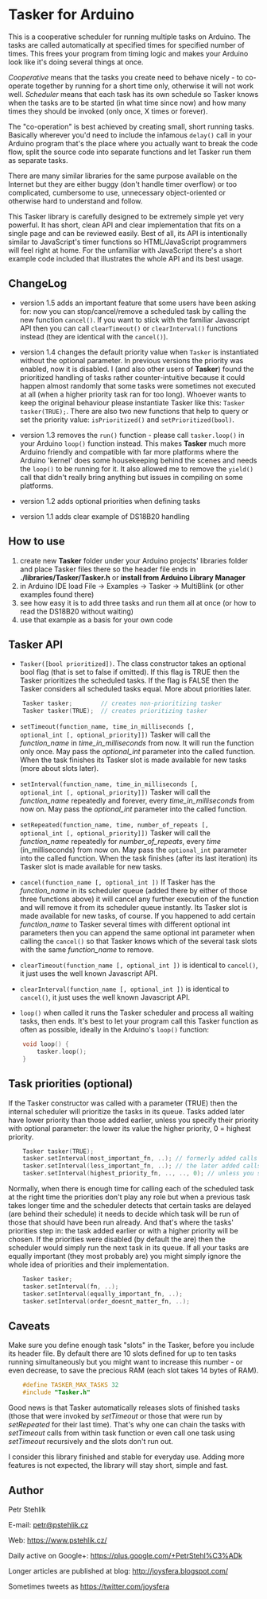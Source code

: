 Tasker for Arduino
==================

This is a cooperative scheduler for running multiple tasks on Arduino. The tasks are
called automatically at specified times for specified number of times. This frees your
program from timing logic and makes your Arduino look like it's doing several things at once.

*Cooperative* means that the tasks you create need to behave nicely -
to co-operate together by running for a short time only, otherwise it will not work well.
*Scheduler* means that each task has its own schedule so Tasker knows when the tasks are to be
started (in what time since now) and how many times they should be invoked
(only once, X times or forever).

The "co-operation" is best achieved by creating small, short running tasks.
Basically wherever you'd need to include the infamous <code>delay()</code> call in your Arduino program
that's the place where you actually want to break the code flow, split
the source code into separate functions and let Tasker run them as separate tasks.

There are many similar libraries for the same purpose available on the Internet
but they are either buggy (don't handle timer overflow) or too complicated, cumbersome to use,
unnecessary object-oriented or otherwise hard to understand and follow.

This Tasker library is carefully designed to be extremely simple
yet very powerful. It has short, clean API and clear implementation that fits
on a single page and can be reviewed easily.
Best of all, its API is intentionally similar to JavaScript's timer
functions so HTML/JavaScript programmers will feel right at home.
For the unfamiliar with JavaScript there's a short example code included that
illustrates the whole API and its best usage.

ChangeLog
---------
* version 1.5 adds an important feature that some users have been asking for: now you can stop/cancel/remove a scheduled task by calling the new function <code>cancel()</code>. If you want to stick with the familiar Javascript API then you can call <code>clearTimeout()</code> or <code>clearInterval()</code> functions instead (they are identical with the <code>cancel()</code>).

* version 1.4 changes the default priority value when <code>Tasker</code> is instantiated without the optional parameter. In previous versions the priority was enabled, now it is disabled. I (and also other users of **Tasker**) found the prioritized handling of tasks rather counter-intuitive because it could happen almost randomly that some tasks were sometimes not executed at all (when a higher priority task ran for too long). Whoever wants to keep the original behaviour please instantiate Tasker like this: <code>Tasker tasker(TRUE);</code>. There are also two new functions that help to query or set the priority value: <code>isPrioritized()</code> and <code>setPrioritized(bool)</code>.

* version 1.3 removes the <code>run()</code> function - please call <code>tasker.loop()</code> in your Arduino <code>loop()</code> function instead. This makes **Tasker** much more Arduino friendly and compatible with far more platforms where the Arduino 'kernel' does some housekeeping behind the scenes and needs the <code>loop()</code> to be running for it. It also allowed me to remove the <code>yield()</code> call that didn't really bring anything but issues in compiling on some platforms.

* version 1.2 adds optional priorities when defining tasks

* version 1.1 adds clear example of DS18B20 handling


How to use
----------

1. create new **Tasker** folder under your Arduino projects' libraries folder and place Tasker files there so the header file ends in **./libraries/Tasker/Tasker.h** or **install from Arduino Library Manager**
2. in Arduino IDE load File -> Examples -> Tasker -> MultiBlink (or other examples found there)
3. see how easy it is to add three tasks and run them all at once (or how to read the DS18B20 without waiting)
4. use that example as a basis for your own code

Tasker API
----------

* <code>Tasker([bool prioritized])</code>. The class constructor takes
  an optional bool flag (that is set to false if omitted). If this flag
  is TRUE then the Tasker prioritizes the scheduled tasks. If the flag
  is FALSE then the Tasker considers all scheduled tasks equal. More about priorities later.

```cpp
	Tasker tasker;        // creates non-prioritizing tasker
	Tasker tasker(TRUE);  // creates prioritizing tasker
```

* <code>setTimeout(function_name, time_in_milliseconds [, optional_int [, optional_priority]])</code>
  Tasker will call the *function_name* in *time_in_milliseconds* from now.
  It will run the function only once. May pass the *optional_int* parameter into the called function.
  When the task finishes its Tasker slot is made available for new tasks (more about slots later).

* <code>setInterval(function_name, time_in_milliseconds [, optional_int [, optional_priority]])</code>
  Tasker will call the *function_name* repeatedly and forever, every
  *time_in_milliseconds* from now on.
  May pass the *optional_int* parameter into the called function.

* <code>setRepeated(function_name, time, number_of_repeats [, optional_int [, optional_priority]])</code>
  Tasker will call the *function_name* repeatedly for *number_of_repeats*,
  every *time* (in_milliseconds) from now on.
  May pass the <code>optional_int</code> parameter into the called function.
  When the task finishes (after its last iteration) its Tasker slot is made available for new tasks.

* <code>cancel(function_name [, optional_int ])</code>
  If Tasker has the *function_name* in its scheduler queue (added there by either of those three functions above)
  it will cancel any further execution of the function and will remove it from its scheduler queue instantly.
  Its Tasker slot is made available for new tasks, of course.
  If you happened to add certain *function_name* to Tasker several times with different optional int parameters
  then you can append the same optional int parameter when calling the <code>cancel()</code> so that Tasker
  knows which of the several task slots with the same *function_name* to remove.

* <code>clearTimeout(function_name [, optional_int ])</code> is identical to <code>cancel()</code>, it just
  uses the well known Javascript API.

* <code>clearInterval(function_name [, optional_int ])</code> is identical to <code>cancel()</code>, it just
  uses the well known Javascript API.

* <code>loop()</code> when called it runs the Tasker scheduler and process all waiting tasks, then ends.
  It's best to let your program call this Tasker function as often as possible, ideally in the Arduino's <code>loop()</code> function:

```cpp
	void loop() {
		tasker.loop();
	}
```

Task priorities (optional)
--------------------------
If the Tasker constructor was called with a parameter (TRUE) then the internal
scheduler will prioritize the tasks in its queue. Tasks added later have lower
priority than those added earlier, unless you specify their priority with
optional parameter: the lower its value the higher priority, 0 = highest priority.

```cpp
	Tasker tasker(TRUE);
	tasker.setInterval(most_important_fn, ..); // formerly added calls have automatically higher priority
	tasker.setInterval(less_important_fn, ..); // the later added calls the lower priority they have
	tasker.setInterval(highest_priority_fn, .., .., 0); // unless you specify the priority explicitly by the last parameter
```

Normally, when there is enough time for calling each of the scheduled task
at the right time the priorities don't play any role but when a previous task takes
longer time and the scheduler detects that certain tasks are delayed
(are behind their schedule) it needs to decide which task will be run of those
that should have been run already. And that's where the tasks' priorities step
in: the task added earlier or with a higher priority will be chosen.
If the priorities were disabled (by default the are) then the scheduler would simply run the next task
in its queue. If all your tasks are equally important (they most probably are) you might simply ignore the whole idea of priorities and their implementation.

```cpp
	Tasker tasker;
	tasker.setInterval(fn, ..);
	tasker.setInterval(equally_important_fn, ..);
	tasker.setInterval(order_doesnt_matter_fn, ..);
```

Caveats
-------
Make sure you define enough task "slots" in the Tasker, before you include its
header file. By default there are 10 slots defined for up to ten tasks running
simultaneously but you might want to increase this number - or even decrease, to
save the precious RAM (each slot takes 14 bytes of RAM).

```cpp
	#define TASKER_MAX_TASKS 32
	#include "Tasker.h"
```

Good news is that Tasker automatically releases slots of finished tasks (those
that were invoked by *setTimeout* or those that were run by *setRepeated* for their last time).
That's why one can chain the tasks with *setTimeout* calls from within
task function or even call one task using *setTimeout* recursively and the slots don't run out.

I consider this library finished and stable for everyday use. Adding more features
is not expected, the library will stay short, simple and fast.

Author
------
Petr Stehlík

E-mail: petr@pstehlik.cz

Web: https://www.pstehlik.cz/

Daily active on Google+: https://plus.google.com/+PetrStehl%C3%ADk

Longer articles are published at blog: http://joysfera.blogspot.com/

Sometimes tweets as https://twitter.com/joysfera
